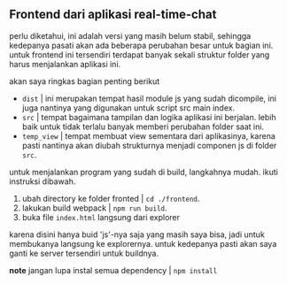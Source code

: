 ## Frontend dari aplikasi real-time-chat
perlu diketahui, ini adalah versi yang masih belum stabil, sehingga kedepanya pasati akan ada beberapa perubahan besar untuk bagian ini.
untuk frontend ini tersendiri terdapat banyak sekali struktur folder yang harus menjalankan aplikasi ini.

akan saya ringkas bagian penting berikut

 - `dist` | ini merupakan tempat hasil module js yang sudah dicompile, ini juga nantinya yang digunakan untuk script src main index.
 - `src` | tempat bagaimana tampilan dan logika aplikasi ini berjalan. lebih baik untuk tidak terlalu banyak memberi perubahan folder saat ini.
 - `temp_view` | tempat membuat view sementara dari aplikasinya, karena pasti nantinya akan diubah strukturnya menjadi componen js di folder `src`. 

untuk menjalankan program yang sudah di build, langkahnya mudah.
ikuti instruksi dibawah.

 1. ubah directory ke folder fronted | `cd ./frontend`.
 2. lakukan build webpack | `npm run build`.
 3. buka file `index.html` langsung dari explorer

karena disini hanya buid 'js'-nya saja yang masih saya bisa, jadi untuk membukanya langsung ke explorernya. untuk kedepanya pasti akan saya ganti ke server tersendiri untuk buildnya.

__note__
jangan lupa instal semua dependency | `npm install`
